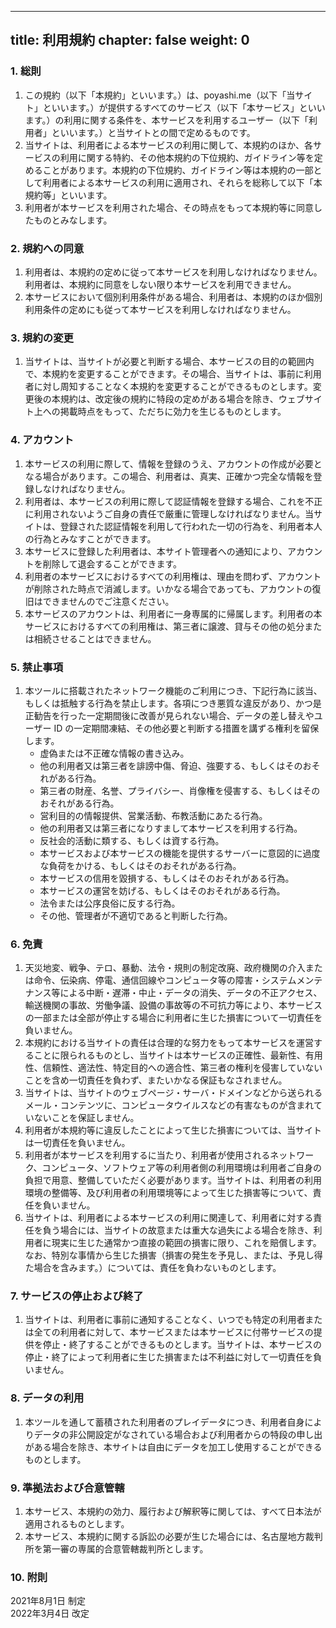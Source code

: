 ﻿
---
title: 利用規約
chapter: false
weight: 0
---

### 1. 総則
1. この規約（以下「本規約」といいます。）は、poyashi.me（以下「当サイト」といいます。）が提供するすべてのサービス（以下「本サービス」といいます。）の利用に関する条件を、本サービスを利用するユーザー（以下「利用者」といいます。）と当サイトとの間で定めるものです。
2. 当サイトは、利用者による本サービスの利用に関して、本規約のほか、各サービスの利用に関する特約、その他本規約の下位規約、ガイドライン等を定めることがあります。本規約の下位規約、ガイドライン等は本規約の一部として利用者による本サービスの利用に適用され、それらを総称して以下「本規約等」といいます。
3. 利用者が本サービスを利用された場合、その時点をもって本規約等に同意したものとみなします。
### 2. 規約への同意
1. 利用者は、本規約の定めに従って本サービスを利用しなければなりません。利用者は、本規約に同意をしない限り本サービスを利用できません。
2. 本サービスにおいて個別利用条件がある場合、利用者は、本規約のほか個別利用条件の定めにも従って本サービスを利用しなければなりません。
### 3. 規約の変更
1. 当サイトは、当サイトが必要と判断する場合、本サービスの目的の範囲内で、本規約を変更することができます。その場合、当サイトは、事前に利用者に対し周知することなく本規約を変更することができるものとします。変更後の本規約は、改定後の規約に特段の定めがある場合を除き、ウェブサイト上への掲載時点をもって、ただちに効力を生じるものとします。
### 4. アカウント
1. 本サービスの利用に際して、情報を登録のうえ、アカウントの作成が必要となる場合があります。この場合、利用者は、真実、正確かつ完全な情報を登録しなければなりません。
2. 利用者は、本サービスの利用に際して認証情報を登録する場合、これを不正に利用されないようご自身の責任で厳重に管理しなければなりません。当サイトは、登録された認証情報を利用して行われた一切の行為を、利用者本人の行為とみなすことができます。
3. 本サービスに登録した利用者は、本サイト管理者への通知により、アカウントを削除して退会することができます。
4. 利用者の本サービスにおけるすべての利用権は、理由を問わず、アカウントが削除された時点で消滅します。いかなる場合であっても、アカウントの復旧はできませんのでご注意ください。
5. 本サービスのアカウントは、利用者に一身専属的に帰属します。利用者の本サービスにおけるすべての利用権は、第三者に譲渡、貸与その他の処分または相続させることはできません。

### 5. 禁止事項
1. 本ツールに搭載されたネットワーク機能のご利用につき、下記行為に該当、もしくは抵触する行為を禁止します。各項につき悪質な違反があり、かつ是正勧告を行った一定期間後に改善が見られない場合、データの差し替えやユーザー ID の一定期間凍結、その他必要と判断する措置を講ずる権利を留保します。
	- 虚偽または不正確な情報の書き込み。
	- 他の利用者又は第三者を誹謗中傷、脅迫、強要する、もしくはそのおそれがある行為。
	- 第三者の財産、名誉、プライバシー、肖像権を侵害する、もしくはそのおそれがある行為。
	- 営利目的の情報提供、営業活動、布教活動にあたる行為。
	- 他の利用者又は第三者になりすまして本サービスを利用する行為。
	- 反社会的活動に類する、もしくは資する行為。
	- 本サービスおよび本サービスの機能を提供するサーバーに意図的に過度な負荷をかける、もしくはそのおそれがある行為。
	- 本サービスの信用を毀損する、もしくはそのおそれがある行為。
	- 本サービスの運営を妨げる、もしくはそのおそれがある行為。
	- 法令または公序良俗に反する行為。
	- その他、管理者が不適切であると判断した行為。
### 6. 免責
1. 天災地変、戦争、テロ、暴動、法令・規則の制定改廃、政府機関の介入または命令、伝染病、停電、通信回線やコンピュータ等の障害・システムメンテナンス等による中断・遅滞・中止・データの消失、データの不正アクセス、輸送機関の事故、労働争議、設備の事故等の不可抗力等により、本サービスの一部または全部が停止する場合に利用者に生じた損害について一切責任を負いません。
2. 本規約における当サイトの責任は合理的な努力をもって本サービスを運営することに限られるものとし、当サイトは本サービスの正確性、最新性、有用性、信頼性、適法性、特定目的への適合性、第三者の権利を侵害していないことを含め一切責任を負わず、またいかなる保証もなされません。
3. 当サイトは、当サイトのウェブページ・サーバ・ドメインなどから送られるメール・コンテンツに、コンピュータウイルスなどの有害なものが含まれていないことを保証しません。
4. 利用者が本規約等に違反したことによって生じた損害については、当サイトは一切責任を負いません。
5. 利用者が本サービスを利用するに当たり、利用者が使用されるネットワーク、コンピュータ、ソフトウェア等の利用者側の利用環境は利用者ご自身の負担で用意、整備していただく必要があります。当サイトは、利用者の利用環境の整備等、及び利用者の利用環境等によって生じた損害等について、責任を負いません。
6. 当サイトは、利用者による本サービスの利用に関連して、利用者に対する責任を負う場合には、当サイトの故意または重大な過失による場合を除き、利用者に現実に生じた通常かつ直接の範囲の損害に限り、これを賠償します。なお、特別な事情から生じた損害（損害の発生を予見し、または、予見し得た場合を含みます。）については、責任を負わないものとします。
### 7. サービスの停止および終了
1. 当サイトは、利用者に事前に通知することなく、いつでも特定の利用者または全ての利用者に対して、本サービスまたは本サービスに付帯サービスの提供を停止・終了することができるものとします。当サイトは、本サービスの停止・終了によって利用者に生じた損害または不利益に対して一切責任を負いません。
### 8. データの利用
1. 本ツールを通して蓄積された利用者のプレイデータにつき、利用者自身によりデータの非公開設定がなされている場合および利用者からの特段の申し出がある場合を除き、本サイトは自由にデータを加工し使用することができるものとします。
### 9. 準拠法および合意管轄
1. 本サービス、本規約の効力、履行および解釈等に関しては、すべて日本法が適用されるものとします。
2. 本サービス、本規約に関する訴訟の必要が生じた場合には、名古屋地方裁判所を第一審の専属的合意管轄裁判所とします。
### 10. 附則
2021年8月1日 制定  
2022年3月4日 改定
